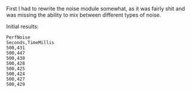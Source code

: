 First I had to rewrite the noise module somewhat, as it was fairly shit and was missing the ability to mix between different types of noise.

Initial results:

	PerfNoise
	Seconds,TimeMillis
	500,431
	500,447
	500,430
	500,428
	500,425
	500,424
	500,427
	500,429
